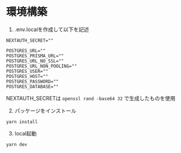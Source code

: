 # 環境構築

1. .env.localを作成して以下を記述

```
NEXTAUTH_SECRET=""

POSTGRES_URL=""
POSTGRES_PRISMA_URL=""
POSTGRES_URL_NO_SSL=""
POSTGRES_URL_NON_POOLING=""
POSTGRES_USER=""
POSTGRES_HOST=""
POSTGRES_PASSWORD=""
POSTGRES_DATABASE=""
```

NEXTAUTH_SECRETは `openssl rand -base64 32` で生成したものを使用

2. パッケージをインストール

```
yarn install
```

3. local起動

```
yarn dev
```
